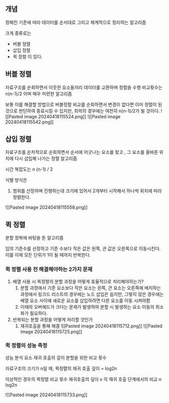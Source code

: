 ## 개념
정해진 기준에 따라 데이터를 순서대로 그리고 체계적으로 정리하는 알고리즘

크게 종류로는
* 버블 정렬
* 삽입 정렬 
* 퀵 정렬
이 있다.

## 버블 정렬

자료구조를 순회하면서 이웃한 요소들끼리 데이터를 교환하며 정렬을 수행
비교횟수는 n(n-1)/2 이며 매우 미련한 알고리즘

보통 이를 해결할 방법으로 버블정렬 비교를 순회하면서 변경이 없다면 이미 정렬이 된 것으로 판단하여 종료시킬 수 있지만, 최악의 경우에는 여전히 n(n-1)/2가 될 것이다.
![[Pasted image 20240418115524.png]]
![[Pasted image 20240418115542.png]]
## 삽입 정렬

자료구조를 순차적으로 순회하면서 순서에 어긋나는 요소를 찾고 , 그 요소를 올바른 위치에 다시 삽입해 나가는 정렬 알고리즘

시간 복잡도는 n (n-1) / 2

식별 방식은
1. 범위를 산정하며 진행하는데 크기에 있어서 2개부터 시작해서 하나씩 위치에 따라 정렬한다.

![[Pasted image 20240418115558.png]]
## 퀵 정렬

분할 정복에 바탕을 둔 알고리즘

임의 기준수를 선정하고 기준 수보다 작은 값은 왼쪽, 큰 값은 오른쪽으로 이동시킨다.
이를 이제 모든 단위가 1이 될 때까지 반복한다.

### 퀵 정렬 사용 전 해결해야하는 2가지 문제

1. 배열 사용 시 퀵정렬의 분할 과정을 어떻게 효율적으로 처리해야하는가?
	1. 분할 과정에서 기준 요소보다 작은 요소는 왼쪽, 큰 요소는 오른쪽에 배치하는 과정에서 링크드 리스트의 경우에는 노드 삽입은 쉽지만, 그렇지 않은 경우에는 배열 요소 사이에 새로운 요소를 삽입하려면 다른 요소를 이동 시켜야함
	2. 이때의 오버헤드가 크다는 문제가 발생하여 분할 시 발생하는 요소 이동의 최소화가 필요하다.
2. 반복되는 분할 과정을 어떻게 처리할 것인가
	1. 재귀호출을 통해 해결
![[Pasted image 20240418115712.png]]
![[Pasted image 20240418115725.png]]
### 퀵 정렬의 성능 측정
성능 분석 요소
재귀 호출의 깊이
분할을 위한 비교 횟수

자료구조의 크기가 n일 때, 퀵정렬의 재귀 호출 깊이 = log2n

이상적인 경우의 퀵정렬 비교 횟수
재귀호출의 깊이 x 각 재귀 호출 단계에서의 비교
n log2n




![[Pasted image 20240418115733.png]]